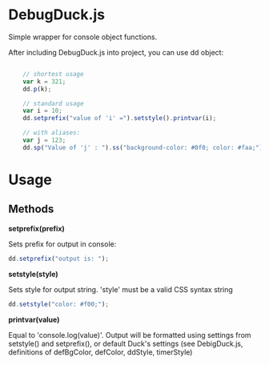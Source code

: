 DebugDuck.js
============

Simple wrapper for console object functions.

After including DebugDuck.js into project, you can use dd object:
```javascript

    // shortest usage
    var k = 321;
    dd.p(k);

    // standard usage
    var i = 10;
    dd.setprefix("value of 'i' =").setstyle().printvar(i);

    // with aliases:
    var j = 123;
    dd.sp("Value of 'j' : ").ss("background-color: #0f0; color: #faa;").p(j);
```


Usage
=====

Methods
-------

**setprefix(prefix)**

Sets prefix for output in console:

```javascript
dd.setprefix("output is: ");
```
**setstyle(style)**

Sets style for output string. 'style' must be a valid CSS syntax string

```javascript
dd.setstyle("color: #f00;");
```
**printvar(value)**

Equal to 'console.log(value)'. Output will be formatted using settings from setstyle() and setprefix(), or default Duck's settings (see DebigDuck.js, definitions of defBgColor, defColor, ddStyle, timerStyle)


